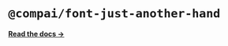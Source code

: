 # `@compai/font-just-another-hand`

[**Read the docs &rarr;**](https://components.ai/docs/typefaces/just-another-hand)
